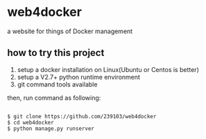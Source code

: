 # web4docker
a website for things of Docker management

## how to try this project
1. setup a docker installation on Linux(Ubuntu or Centos is better)
2. setup a V2.7+ python runtime environment
3. git command tools available

then, run command as following:
<pre><code>
$ git clone https://github.com/239103/web4docker
$ cd web4docker
$ python manage.py runserver
</code></pre>
